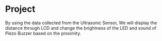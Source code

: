 # Project
By using the data collected from the Ultrasonic Sensor,
We will display the distance through LCD and change the brightness of the LED and sound of Piezo Buzzer based on the proximity.
